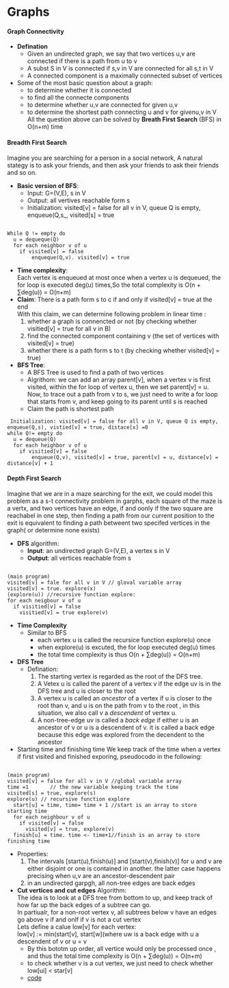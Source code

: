 # Graphs

#### Graph Connectivity  
* **Defination**
  * Given an undirected graph, we say that two vertices u,v are connected if there is a path from u to v
  * A subst S in V is connected if s,v in V are connected for all s,t in V
  * A connected component is a maximally connected subset of vertices
* Some of the most basic question about a graph:
  * to determine whether it is connected
  * to find all the connecte components
  * to determine whether u,v are connected for given u,v
  * to determine the shortest path connecting u and v for givenu,v in V  
All the question above can be solved by **Breath First Search** (BFS) in O(n+m) time

#### Breadth First Search  
Imagine you are searchiing for a person in a social network, A natural stategy is to ask your friends, and then ask your friends to ask their friends and so on.
* **Basic version of BFS**:  
  * Input: G=(V,E), s in V
  * Output: all vertives reachable form s
  * Initialization: visited[v] = false for all v in V, queue Q is empty, enqueue(Q,s_, visited[s] = true
<pre><code>  
While Q != empty do
  u = dequeque(Q)
  for each neighbor v of u
    if visited[v] = false
        enqueque(Q,v). visited[v] = true
</code></pre>

* **Time complexity**:   
Each vertex is enqueued at most once when a vertex u is dequeued, the for loop is executed deg(u) times,So the total complexity is O(n + ∑deg(u)) = O(n+m)
* **Claim**: There is a path form s to c if and only if visited[v] = true at the end  
With this claim, we can determine following problem in linear time :
  1. whether a graph is connencted or not (by checking whether visitied[v] = true for all v in B)
  2. find the connected component containing v (the set of vertices with visited[v] = true)
  3. whether there is a path form s to t (by checking whether visited[v] = true)
* **BFS Tree**:
  * A BFS Tree is used to find a path of two vertices
  * Algrithom: we can add an array parent[v], when a vertex v is first visited, within the for loop of vertex u, then we set parent[v] = u. Now, to trace out a  path from v to s, we just need to write a for loop that starts from v, and keep going to its parent until s is reached
  * Claim the path is shortest path
<pre><code> Initialization: visited[v] = false for all v in V, queue Q is empty, enqueue(Q,s), vistied[v] = true, distace[x] =0
while Q!= empty do
  u = dequeue(Q)
  for each heighbor v of u
    if visitied[v] = false
        enqueue(Q,v), visited[v] = true, parent[v] = u, distance[v] = distance[v] + 1
</code></pre>

#### Depth First Search  
Imagine that we are in a maze searching for the exit, we could model this problem as a s-t connectivity problem in garphs, each square of the maze is a vertx, and two vertices have an edge, if and oonly if the two square are reachabel in one step, then finding a path from our current position to the exit is equivalent to finding a path betweent two specifed vertices in the graph( or determine none exists)
* **DFS** algorithm:
  * **Input**: an undirected graph G=(V,E), a vertex s in V
  * **Output**: all vertices reachable from s
<pre><code> 
(main program)
visited[v] = fale for all v in V // gloval variable array
visited[v] = true. explore(x)
(explore(u)) //recursive function explore:
for each neigbour v of u
  if visitied[v] = false
    visitied[v] = true explore(v)
</code></pre>
* **Time Complexity**
  * Similar to BFS
    * each vertex u is called the recursice function explore(u) once
    * when explore(u) is excuted, the for loop executed deg(u) times
    * the total time complexity is thus O(n + ∑deg(u)) = O(n+m)
* **DFS Tree**
  * Defination:
    1. The starting vertex is regarded as the root of the DFS tree.
    2. A Vetex u is called the parent of a vertex v if the edge uv is in the DFS tree and u is closer to the root
    3. A vertex u is called an *ancestor* of a vertex if u is closer to the root than v, and u is on the path from v to the root , in this situation, we also call v a *descendent* of vertex u.
    4. A non-tree-edge uv is called a *back edge* if either u is an ancestor of v or u is a descendent of v. it is called a back edge because this edge was explored from the decendent to the ancestor
* Starting time and finishing time
We keep track of the time when a vertex if first visited and finished exporing, pseudocodo in the following:
<pre><code>  
(main program)
visited[v] = false for all v in V //global variable array
time =1       // the new variable keeping track the time
visited[s] = true, explore(s)
explore(u) // recursive function explore
  start[u] = time, time= time + 1 //start is an array to store starting time
  for each neighbour v of u
    if visited[v] = false
      visited[v] = true, explore(v)
  finish[u] = time. time <- time+1//finish is an array to store finishing time
</code></pre>
* Properties:
  1. The intervals [start(u),finish(u)] and [start(v),finish(v)] for u and v are either disjoint or one is contained in another. the latter case happens precising when u,v are an ancestor-descendent pair
  2. in an undirected garpgh, all non-tree edges are back edges
* **Cut vertices and cut edges**
Algorithm:  
The idea is to look at a DFS tree from bottom to up, and keep track of how far up the back edges of a subtree can go.  
In partiualr, for a non-root vertex v, all subtrees below v have an edges go above v if and onlf if v is not a cut vertex  
Lets define a calue low[v] for each vertex:  
low[v] := min(start[v], start[w](where uw is a  back edge with u a descendent of v or u = v
  * By this bototm up order, all vertice would only be processed once , and thus the total time complexity is O(n + ∑deg(u)) = O(n+m)
  * to check whether v is a cut vertex, we just need to check whether low[ui] < star[v]
  * [code]()










